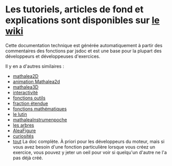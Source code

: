 # Les tutoriels, articles de fond et explications sont disponibles sur [le wiki](https://github.com/mathalea/mathalea/wiki)

Cette documentation technique est générée automatiquement à partir des commentaires des fonctions par jsdoc et est une base pour la plupart des développeurs et développeuses d'exercices.

Il y en a d'autres similaires :
* [mathalea2D](JC/2d)
* [animation Mathalea2d](JC/2dAnimation)
* [mathalea3D](JC/3d)
* [interactivité](JC/interactif)
* [fonctions outils](JC/outils)
* [fraction étendue](JC/fractionEtendue)
* [fonctions mathématiques](JC/fonctionsMaths)
* [le lutin](JC/2dLutin)
* [mathaleaInstrumenpoche](instrumenpoche)
* [les arbres](JC/arbres)
* [AleaFigure](JC/aleaFigure)
* [curiosités](JC/curiosites)
* [tout](tout/) La doc complète. À priori pour les développeurs du moteur, mais si vous avez besoin d'une fonction particulière lorsque vous créez un exercice, vous pouvez y jeter un oeil pour voir si quelqu'un d'autre ne l'a pas déjà créé.



<script type="text/javascript">
        document.location.href="https://github.com/mathalea/mathalea/wiki";
</script>
